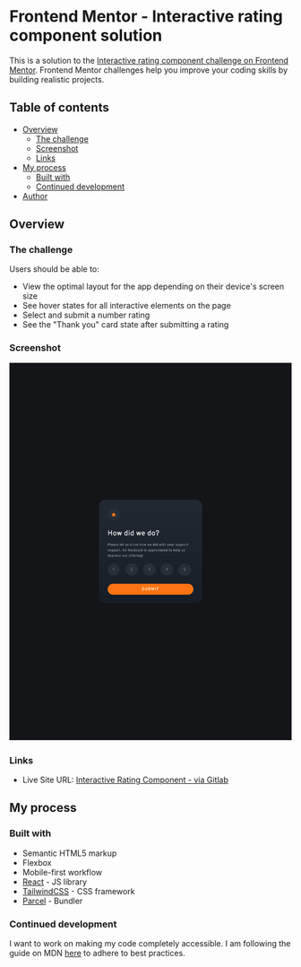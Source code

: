 # Frontend Mentor - Interactive rating component solution

This is a solution to the [Interactive rating component challenge on Frontend Mentor](https://www.frontendmentor.io/challenges/interactive-rating-component-koxpeBUmI). Frontend Mentor challenges help you improve your coding skills by building realistic projects. 

## Table of contents

- [Overview](#overview)
  - [The challenge](#the-challenge)
  - [Screenshot](#screenshot)
  - [Links](#links)
- [My process](#my-process)
  - [Built with](#built-with)
  - [Continued development](#continued-development)
- [Author](#author)

## Overview

### The challenge

Users should be able to:

- View the optimal layout for the app depending on their device's screen size
- See hover states for all interactive elements on the page
- Select and submit a number rating
- See the "Thank you" card state after submitting a rating

### Screenshot

![Screenshot](./screenshots/desktop.png)

### Links

- Live Site URL: [Interactive Rating Component - via Gitlab](https://slightlyfunctional.gitlab.io/interactive-rating-component/)

## My process

### Built with

- Semantic HTML5 markup
- Flexbox
- Mobile-first workflow
- [React](https://reactjs.org/) - JS library
- [TailwindCSS](https://tailwindcss.com/) - CSS framework
- [Parcel](https://parceljs.org/) - Bundler

### Continued development

I want to work on making my code completely accessible. I am following the guide on MDN [here](https://developer.mozilla.org/en-US/docs/Learn/Accessibility) to adhere to best practices.

